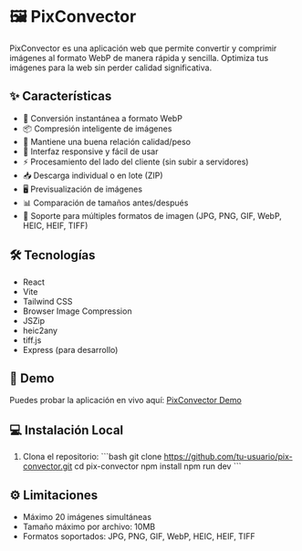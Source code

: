 # 🖼️ PixConvector

PixConvector es una aplicación web que permite convertir y comprimir imágenes al formato WebP de manera rápida y sencilla. Optimiza tus imágenes para la web sin perder calidad significativa.

## ✨ Características

- 🔄 Conversión instantánea a formato WebP
- 📦 Compresión inteligente de imágenes
- 🎯 Mantiene una buena relación calidad/peso
- 📱 Interfaz responsive y fácil de usar
- ⚡ Procesamiento del lado del cliente (sin subir a servidores)
- 📥 Descarga individual o en lote (ZIP)
- 🖥️ Previsualización de imágenes
- 📊 Comparación de tamaños antes/después
- 🔀 Soporte para múltiples formatos de imagen (JPG, PNG, GIF, WebP, HEIC, HEIF, TIFF)

## 🛠️ Tecnologías

- React
- Vite
- Tailwind CSS
- Browser Image Compression
- JSZip
- heic2any
- tiff.js
- Express (para desarrollo)

## 🚀 Demo

Puedes probar la aplicación en vivo aquí: [PixConvector Demo](https://pix-convector.vercel.app)

## 💻 Instalación Local

1. Clona el repositorio:
\`\`\`bash
git clone https://github.com/tu-usuario/pix-convector.git
cd pix-convector
npm install
npm run dev
\`\`\`

## ⚙️ Limitaciones

- Máximo 20 imágenes simultáneas
- Tamaño máximo por archivo: 10MB
- Formatos soportados: JPG, PNG, GIF, WebP, HEIC, HEIF, TIFF
